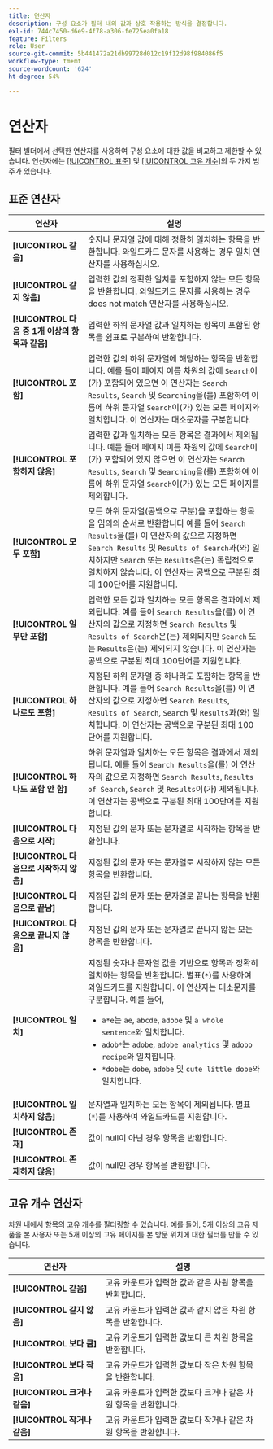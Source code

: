 ```yaml
---
title: 연산자
description: 구성 요소가 필터 내의 값과 상호 작용하는 방식을 결정합니다.
exl-id: 744c7450-d6e9-4f78-a306-fe725ea0fa18
feature: Filters
role: User
source-git-commit: 5b441472a21db99728d012c19f12d98f984086f5
workflow-type: tm+mt
source-wordcount: '624'
ht-degree: 54%

---
```


# 연산자

필터 빌더에서 선택한 연산자를 사용하여 구성 요소에 대한 값을 비교하고 제한할 수 있습니다. 연산자에는 [[!UICONTROL 표준]](#standard-operators) 및 [[!UICONTROL 고유 개수]](#distinct-count-operators)의 두 가지 범주가 있습니다.

## 표준 연산자

| 연산자 | 설명 |
| --- | --- |
| **[!UICONTROL 같음]** | 숫자나 문자열 값에 대해 정확히 일치하는 항목을 반환합니다. 와일드카드 문자를 사용하는 경우 일치 연산자를 사용하십시오. |
| **[!UICONTROL 같지 않음]** | 입력한 값의 정확한 일치를 포함하지 않는 모든 항목을 반환합니다.  와일드카드 문자를 사용하는 경우 does not match 연산자를 사용하십시오. |
| **[!UICONTROL 다음 중 1개 이상의 항목과 같음]** | 입력한 하위 문자열 값과 일치하는 항목이 포함된 항목을 쉼표로 구분하여 반환합니다. |
| **[!UICONTROL 포함]** | 입력한 값의 하위 문자열에 해당하는 항목을 반환합니다. 예를 들어 페이지 이름 차원의 값에 `Search`이(가) 포함되어 있으면 이 연산자는 `Search Results`, `Search` 및 `Searching`을(를) 포함하여 이름에 하위 문자열 `Search`이(가) 있는 모든 페이지와 일치합니다. 이 연산자는 대소문자를 구분합니다. |
| **[!UICONTROL 포함하지 않음]** | 입력한 값과 일치하는 모든 항목은 결과에서 제외됩니다. 예를 들어 페이지 이름 차원의 값에 `Search`이(가) 포함되어 있지 않으면 이 연산자는 `Search Results`, `Search` 및 `Searching`을(를) 포함하여 이름에 하위 문자열 `Search`이(가) 있는 모든 페이지를 제외합니다. |
| **[!UICONTROL 모두 포함]** | 모든 하위 문자열(공백으로 구분)을 포함하는 항목을 임의의 순서로 반환합니다 예를 들어 `Search Results`을(를) 이 연산자의 값으로 지정하면 `Search Results` 및 `Results of Search`과(와) 일치하지만 `Search` 또는 `Results`은(는) 독립적으로 일치하지 않습니다. 이 연산자는 공백으로 구분된 최대 100단어를 지원합니다. |
| **[!UICONTROL 일부만 포함]** | 입력한 모든 값과 일치하는 모든 항목은 결과에서 제외됩니다. 예를 들어 `Search Results`을(를) 이 연산자의 값으로 지정하면 `Search Results` 및 `Results of Search`은(는) 제외되지만 `Search` 또는 `Results`은(는) 제외되지 않습니다. 이 연산자는 공백으로 구분된 최대 100단어를 지원합니다. |
| **[!UICONTROL 하나로도 포함]** | 지정된 하위 문자열 중 하나라도 포함하는 항목을 반환합니다. 예를 들어 `Search Results`을(를) 이 연산자의 값으로 지정하면 `Search Results`, `Results of Search`, `Search` 및 `Results`과(와) 일치합니다. 이 연산자는 공백으로 구분된 최대 100단어를 지원합니다. |
| **[!UICONTROL 하나도 포함 안 함]** | 하위 문자열과 일치하는 모든 항목은 결과에서 제외됩니다. 예를 들어 `Search Results`을(를) 이 연산자의 값으로 지정하면 `Search Results`, `Results of Search`, `Search` 및 `Results`이(가) 제외됩니다. 이 연산자는 공백으로 구분된 최대 100단어를 지원합니다. |
| **[!UICONTROL 다음으로 시작]** | 지정된 값의 문자 또는 문자열로 시작하는 항목을 반환합니다. |
| **[!UICONTROL 다음으로 시작하지 않음]** | 지정된 값의 문자 또는 문자열로 시작하지 않는 모든 항목을 반환합니다. |
| **[!UICONTROL 다음으로 끝남]** | 지정된 값의 문자 또는 문자열로 끝나는 항목을 반환합니다. |
| **[!UICONTROL 다음으로 끝나지 않음]** | 지정된 값의 문자 또는 문자열로 끝나지 않는 모든 항목을 반환합니다. |
| **[!UICONTROL 일치]** | 지정된 숫자나 문자열 값을 기반으로 항목과 정확히 일치하는 항목을 반환합니다. 별표(`*`)를 사용하여 와일드카드를 지원합니다. 이 연산자는 대소문자를 구분합니다. 예를 들어,<ul><li>`a*e`는 `ae`, `abcde`, `adobe` 및 `a whole sentence`와 일치합니다.</li><li>`adob*`는 `adobe`, `adobe analytics` 및 `adobo recipe`와 일치합니다.</li><li>`*dobe`는 `dobe`, `adobe` 및 `cute little dobe`와 일치합니다.</li></ul> |
| **[!UICONTROL 일치하지 않음]** | 문자열과 일치하는 모든 항목이 제외됩니다. 별표(`*`)를 사용하여 와일드카드를 지원합니다. |
| **[!UICONTROL 존재]** | 값이 null이 아닌 경우 항목을 반환합니다. |
| **[!UICONTROL 존재하지 않음]** | 값이 null인 경우 항목을 반환합니다. |

## 고유 개수 연산자

차원 내에서 항목의 고유 개수를 필터링할 수 있습니다. 예를 들어, 5개 이상의 고유 제품을 본 사용자 또는 5개 이상의 고유 페이지를 본 방문 위치에 대한 필터를 만들 수 있습니다.

| 연산자 | 설명 |
| --- | --- |
| **[!UICONTROL 같음]** | 고유 카운트가 입력한 값과 같은 차원 항목을 반환합니다. |
| **[!UICONTROL 같지 않음]** | 고유 카운트가 입력한 값과 같지 않은 차원 항목을 반환합니다. |
| **[!UICONTROL 보다 큼]** | 고유 카운트가 입력한 값보다 큰 차원 항목을 반환합니다. |
| **[!UICONTROL 보다 작음]** | 고유 카운트가 입력한 값보다 작은 차원 항목을 반환합니다. |
| **[!UICONTROL 크거나 같음]** | 고유 카운트가 입력한 값보다 크거나 같은 차원 항목을 반환합니다. |
| **[!UICONTROL 작거나 같음]** | 고유 카운트가 입력한 값보다 작거나 같은 차원 항목을 반환합니다. |
